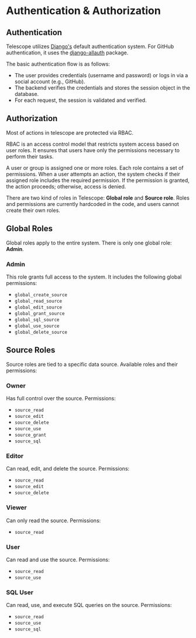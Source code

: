 # Authentication & Authorization

## Authentication

Telescope utilizes [Django's](https://www.djangoproject.com/) default authentication system.
For GitHub authentication, it uses the [django-allauth](https://docs.allauth.org/en/latest/) package.

The basic authentication flow is as follows:

* The user provides credentials (username and password) or logs in via a social account (e.g., GitHub).
* The backend verifies the credentials and stores the session object in the database.
* For each request, the session is validated and verified.

## Authorization

Most of actions in telescope are protected via RBAC.

RBAC is an access control model that restricts system access based on user roles. It ensures that users have only the permissions necessary to perform their tasks.

A user or group is assigned one or more roles.
Each role contains a set of permissions.
When a user attempts an action, the system checks if their assigned role includes the required permission.
If the permission is granted, the action proceeds; otherwise, access is denied.

There are two kind of roles in Telescope: **Global role** and **Source role**.
Roles and permissions are currently hardcoded in the code, and users cannot create their own roles.

## Global Roles

Global roles apply to the entire system.
There is only one global role: **Admin**.

### **Admin**
This role grants full access to the system.
It includes the following global permissions:

- `global_create_source`
- `global_read_source`
- `global_edit_source`
- `global_grant_source`
- `global_sql_source`
- `global_use_source`
- `global_delete_source`

## Source Roles

Source roles are tied to a specific data source.
Available roles and their permissions:

### **Owner**
Has full control over the source.
Permissions:
- `source_read`
- `source_edit`
- `source_delete`
- `source_use`
- `source_grant`
- `source_sql`

### **Editor**
Can read, edit, and delete the source.
Permissions:
- `source_read`
- `source_edit`
- `source_delete`

### **Viewer**
Can only read the source.
Permissions:
- `source_read`

### **User**
Can read and use the source.
Permissions:
- `source_read`
- `source_use`

### **SQL User**
Can read, use, and execute SQL queries on the source.
Permissions:
- `source_read`
- `source_use`
- `source_sql`
